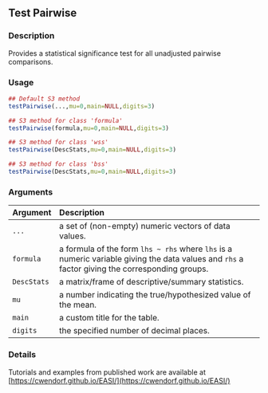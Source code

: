 ## Test Pairwise

### Description

Provides a statistical significance test for all unadjusted pairwise comparisons.

### Usage

```r
## Default S3 method
testPairwise(...,mu=0,main=NULL,digits=3)

## S3 method for class 'formula'
testPairwise(formula,mu=0,main=NULL,digits=3)

## S3 method for class 'wss'
testPairwise(DescStats,mu=0,main=NULL,digits=3)

## S3 method for class 'bss'
testPairwise(DescStats,mu=0,main=NULL,digits=3)
```

### Arguments

Argument | Description
:-- | :--
```...``` | a set of (non-empty) numeric vectors of data values.
```formula``` | a formula of the form `lhs ~ rhs` where `lhs` is a numeric variable giving the data values and `rhs` a factor giving the corresponding groups.
```DescStats``` | a matrix/frame of descriptive/summary statistics.
```mu``` | a number indicating the true/hypothesized value of the mean.
```main``` | a custom title for the table.
```digits``` | the specified number of decimal places.

### Details

Tutorials and examples from published work are available at [https://cwendorf.github.io/EASI/](https://cwendorf.github.io/EASI/) 
